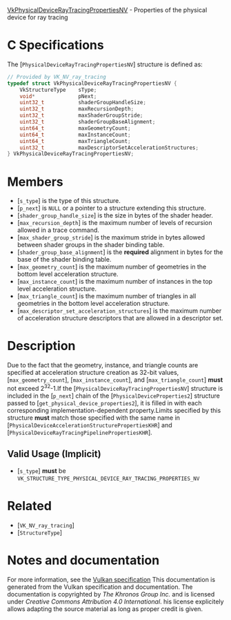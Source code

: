 [VkPhysicalDeviceRayTracingPropertiesNV](https://www.khronos.org/registry/vulkan/specs/1.3-extensions/man/html/VkPhysicalDeviceRayTracingPropertiesNV.html) - Properties of the physical device for ray tracing

# C Specifications
The [`PhysicalDeviceRayTracingPropertiesNV`] structure is defined as:
```c
// Provided by VK_NV_ray_tracing
typedef struct VkPhysicalDeviceRayTracingPropertiesNV {
    VkStructureType    sType;
    void*              pNext;
    uint32_t           shaderGroupHandleSize;
    uint32_t           maxRecursionDepth;
    uint32_t           maxShaderGroupStride;
    uint32_t           shaderGroupBaseAlignment;
    uint64_t           maxGeometryCount;
    uint64_t           maxInstanceCount;
    uint64_t           maxTriangleCount;
    uint32_t           maxDescriptorSetAccelerationStructures;
} VkPhysicalDeviceRayTracingPropertiesNV;
```

# Members
- [`s_type`] is the type of this structure.
- [`p_next`] is `NULL` or a pointer to a structure extending this structure.
- [`shader_group_handle_size`] is the size in bytes of the shader header.
- [`max_recursion_depth`] is the maximum number of levels of recursion allowed in a trace command.
- [`max_shader_group_stride`] is the maximum stride in bytes allowed between shader groups in the shader binding table.
- [`shader_group_base_alignment`] is the  **required**  alignment in bytes for the base of the shader binding table.
- [`max_geometry_count`] is the maximum number of geometries in the bottom level acceleration structure.
- [`max_instance_count`] is the maximum number of instances in the top level acceleration structure.
- [`max_triangle_count`] is the maximum number of triangles in all geometries in the bottom level acceleration structure.
- [`max_descriptor_set_acceleration_structures`] is the maximum number of acceleration structure descriptors that are allowed in a descriptor set.

# Description
Due to the fact that the geometry, instance, and triangle counts are
specified at acceleration structure creation as 32-bit values,
[`max_geometry_count`], [`max_instance_count`], and [`max_triangle_count`] **must**  not exceed 2<sup>32</sup>-1.If the [`PhysicalDeviceRayTracingPropertiesNV`] structure is included in the [`p_next`] chain of the
[`PhysicalDeviceProperties2`] structure passed to
[`get_physical_device_properties2`], it is filled in with each
corresponding implementation-dependent property.Limits specified by this structure  **must**  match those specified with the same
name in [`PhysicalDeviceAccelerationStructurePropertiesKHR`] and
[`PhysicalDeviceRayTracingPipelinePropertiesKHR`].
## Valid Usage (Implicit)
-  [`s_type`] **must**  be `VK_STRUCTURE_TYPE_PHYSICAL_DEVICE_RAY_TRACING_PROPERTIES_NV`

# Related
- [`VK_NV_ray_tracing`]
- [`StructureType`]

# Notes and documentation
For more information, see the [Vulkan specification](https://www.khronos.org/registry/vulkan/specs/1.3-extensions/html/vkspec.html)
This documentation is generated from the Vulkan specification and documentation.
The documentation is copyrighted by *The Khronos Group Inc.* and is licensed under *Creative Commons Attribution 4.0 International*.
his license explicitely allows adapting the source material as long as proper credit is given.
        